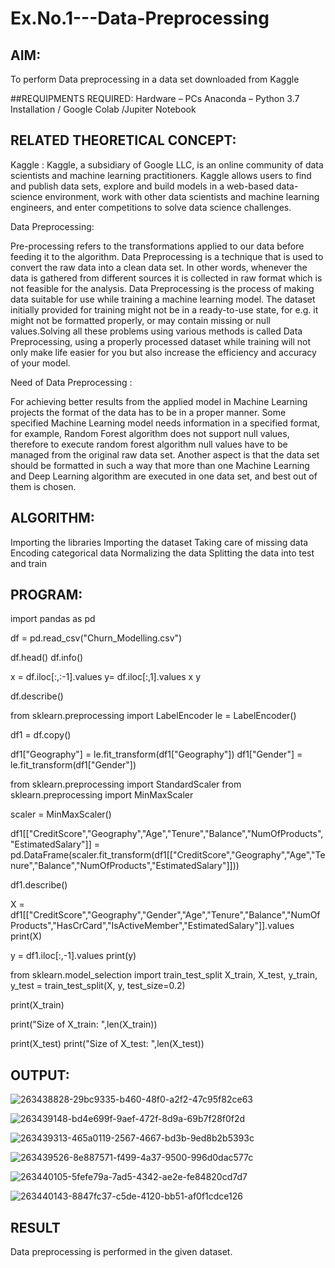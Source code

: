 # Ex.No.1---Data-Preprocessing
## AIM:

To perform Data preprocessing in a data set downloaded from Kaggle

##REQUIPMENTS REQUIRED:
Hardware – PCs
Anaconda – Python 3.7 Installation / Google Colab /Jupiter Notebook

## RELATED THEORETICAL CONCEPT:

Kaggle :
Kaggle, a subsidiary of Google LLC, is an online community of data scientists and machine learning practitioners. Kaggle allows users to find and publish data sets, explore and build models in a web-based data-science environment, work with other data scientists and machine learning engineers, and enter competitions to solve data science challenges.

Data Preprocessing:

Pre-processing refers to the transformations applied to our data before feeding it to the algorithm. Data Preprocessing is a technique that is used to convert the raw data into a clean data set. In other words, whenever the data is gathered from different sources it is collected in raw format which is not feasible for the analysis.
Data Preprocessing is the process of making data suitable for use while training a machine learning model. The dataset initially provided for training might not be in a ready-to-use state, for e.g. it might not be formatted properly, or may contain missing or null values.Solving all these problems using various methods is called Data Preprocessing, using a properly processed dataset while training will not only make life easier for you but also increase the efficiency and accuracy of your model.

Need of Data Preprocessing :

For achieving better results from the applied model in Machine Learning projects the format of the data has to be in a proper manner. Some specified Machine Learning model needs information in a specified format, for example, Random Forest algorithm does not support null values, therefore to execute random forest algorithm null values have to be managed from the original raw data set.
Another aspect is that the data set should be formatted in such a way that more than one Machine Learning and Deep Learning algorithm are executed in one data set, and best out of them is chosen.


## ALGORITHM:
Importing the libraries
Importing the dataset
Taking care of missing data
Encoding categorical data
Normalizing the data
Splitting the data into test and train

## PROGRAM:
import pandas as pd

df = pd.read_csv("Churn_Modelling.csv")

df.head()
df.info()

x = df.iloc[:,:-1].values
y= df.iloc[:,1].values
x
y

df.describe()


from sklearn.preprocessing import LabelEncoder
le = LabelEncoder()

df1 = df.copy()

df1["Geography"] = le.fit_transform(df1["Geography"])
df1["Gender"] = le.fit_transform(df1["Gender"])


from sklearn.preprocessing import StandardScaler
from sklearn.preprocessing import MinMaxScaler

scaler = MinMaxScaler()

df1[["CreditScore","Geography","Age","Tenure","Balance","NumOfProducts","EstimatedSalary"]] = pd.DataFrame(scaler.fit_transform(df1[["CreditScore","Geography","Age","Tenure","Balance","NumOfProducts","EstimatedSalary"]]))



df1.describe()


X = df1[["CreditScore","Geography","Gender","Age","Tenure","Balance","NumOfProducts","HasCrCard","IsActiveMember","EstimatedSalary"]].values
print(X)

y = df1.iloc[:,-1].values
print(y)

from sklearn.model_selection import train_test_split
X_train, X_test, y_train, y_test = train_test_split(X, y, test_size=0.2)

print(X_train)

print("Size of X_train: ",len(X_train))

print(X_test)
print("Size of X_test: ",len(X_test))

## OUTPUT:
![263438828-29bc9335-b460-48f0-a2f2-47c95f82ce63](https://github.com/githubmufeez45/Ex.No.1---Data-Preprocessing/assets/134826568/1fc545ba-f7f7-4ac1-b8ca-9951c5a7da88)

![263439148-bd4e699f-9aef-472f-8d9a-69b7f28f0f2d](https://github.com/githubmufeez45/Ex.No.1---Data-Preprocessing/assets/134826568/830273bd-9705-439c-8bef-22d8b478cb07)

![263439313-465a0119-2567-4667-bd3b-9ed8b2b5393c](https://github.com/githubmufeez45/Ex.No.1---Data-Preprocessing/assets/134826568/11da8c60-ac40-4469-8b43-e35af5ffafc7)

![263439526-8e887571-f499-4a37-9500-996d0dac577c](https://github.com/githubmufeez45/Ex.No.1---Data-Preprocessing/assets/134826568/838240ec-a4a2-4b1f-aa55-db06830b1b18)

![263440105-5fefe79a-7ad5-4342-ae2e-fe84820cd7d7](https://github.com/githubmufeez45/Ex.No.1---Data-Preprocessing/assets/134826568/375bdf32-afbf-4c5e-8812-abc781041daf)

![263440143-8847fc37-c5de-4120-bb51-af0f1cdce126](https://github.com/githubmufeez45/Ex.No.1---Data-Preprocessing/assets/134826568/c85f4f7d-531b-451b-8e77-ae2d81ecae0f)

## RESULT
Data preprocessing is performed in the given dataset.
